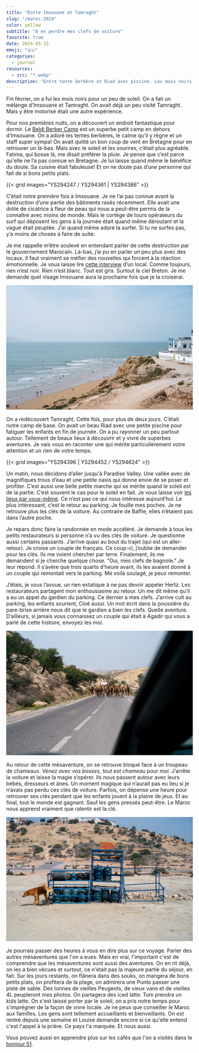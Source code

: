 ```yaml
---
title: "Entre Imsouane et Tamraght"
slug: "/maroc-2024"
color: yellow
subtitle: "A en perdre mes clefs de voiture"
favorite: true
date: 2024-03-15
emoji: "🇲🇦"
categories:
  - journal
resources:
  - src: "*.webp"
description: "Entre tente berbère et Riad avec piscine. Les mois noirs sont meilleurs au soleil. Sauf quand tu paumes les clefs de la voiture de location"
---
```



Fin février, on a fui les mois noirs pour un peu de soleil. On a fait un mélange d'Imsouane et Tamraght. On avait déjà un peu visité Tamraght. Mais y être motorisé était une autre expérience.

Pour nos premières nuits, on a découvert un endroit fantastique pour dormir. Le [Beldi Berber Camp](https://www.booking.com/hotel/ma/berber-beldi-camp.fr.html) est un superbe petit camp en dehors d’Imsouane. On a adoré les tentes berbères, le calme qu’il y règne et un staff super sympa! On avait quitté un bon coup de vent en Bretagne pour en retrouver un là-bas. Mais avec le soleil et les sourires, c’était plus agréable. Fatima, qui bosse là, me disait préférer la pluie. Je pense que c’est parce qu'elle ne l’a pas connue en Bretagne. Je lui laisse quand même le bénéfice du doute. Sa cuisine était fabuleuse! Et on ne doute pas d’une personne qui fait de si bons petits plats.

{{< grid images="YS294247 / YS294361 | YS294386" >}}

C’était notre première fois à Imsouane. Je ne l’ai pas connue avant la destruction d’une partie des bâtiments rasés récemment. Elle avait une drôle de cicatrice à fleur de peau qui nous a peut-être permis de la connaître avec moins de monde. Mais le cortège de tours opérateurs du surf qui déposent les gens à la journée était quand même déroutant et la vague était peuplée. J’ai quand même adoré la surfer. Si tu ne surfes pas, y’a moins de choses à faire de suite. 

Je me rappelle m’être soulevé en entendant parler de cette destruction par le gouvernement Marocain. Là-bas, j’ai pu en parler un peu plus avec des locaux. Il faut vraiment se méfier des nouvelles qui forcent à la réaction émotionnelle. Je vous laisse lire [cette interview](https://climateandboardsports.substack.com/p/no-wanted-to-surf-when-the-bulldozers) d’un local. Comme toujours, rien n’est noir. Rien n’est blanc. Tout est gris. Surtout le ciel Breton. Je me demande quel visage Imsouane aura la prochaine fois que je la croiserai.

![](YS294341.webp)

On a redécouvert Tamraght. Cette fois, pour plus de deux jours. C’était notre camp de base. On avait un beau Riad avec une petite piscine pour fatiguer les enfants en fin de journée. On a pu rayonner un peu partout autour. Tellement de beaux lieux à découvrir et y vivre de superbes aventures. Je vais vous en raconter une qui mérite particulièrement votre attention et un rien de votre temps. 

{{< grid images="YS294396 | YS294452 / YS294624" >}}

Un matin, nous décidons d’aller jusqu'à Paradise Valley. Une vallée avec de magnifiques trous d’eau et une petite oasis qui donne envie de se poser et profiter. C’est aussi une belle petite marche qui se mérite quand le soleil est de la partie. C’est souvent le cas pour le soleil en fait. Je vous laisse voir [les lieux par vous-même](https://www.instagram.com/explore/tags/paradisevalleyagadir/). Ce n’est pas ce qui nous intéresse aujourd’hui. Le plus intéressant, c’est le retour au parking. Je fouille mes poches. Je ne retrouve plus les clés de la voiture. Au contraire de Baffie, elles n’étaient pas dans l’autre poche. 

Je repars donc faire la randonnée en mode accéléré. Je demande à tous les petits restaurateurs si personne n’a vu des clés de voiture. Je questionne aussi certains passants. J’arrive quasi au bout du trajet (qui est un aller-retour). Je croise un couple de français. Ce coup-ci, j’oublie de demander pour les clés. Ils me voient chercher par terre. Finalement, ils me demandent si je cherche quelque chose. “Oui, mes clefs de bagnole.” Je leur répond. Il s’avère que trois quarts d’heure avant, ils les avaient donné à un couple qui remontait vers le parking. Me voilà soulagé, je peux remonter. 

J’étais, je vous l’avoue, un rien extatique à ne pas devoir appeler Hertz. Les restaurateurs partagent mon enthousiasme au retour. Un me dit même qu’il a eu un appel du gardien du parking. Ce dernier a mes clefs. J’arrive cuit au parking, les enfants sourient, Cloé aussi. Un mot écrit dans la poussière du pare-brise arrière nous dit que le gardien a bien les clefs. Quelle aventure. D’ailleurs, si jamais vous connaissez un couple qui était à Agadir qui vous a parlé de cette histoire, envoyez les moi.

![](YS294898.webp)

Au retour de cette mésaventure, on se retrouve bloqué face à un troupeau de chameaux. *Venez avec vos bosses, tout est chameau pour moi.* J’arrête la voiture et laisse la magie s’opérer. Ils nous passent autour avec leurs bébés, dresseurs et ânes. Un moment magique qui n’aurait pas eu lieu si je n’avais pas perdu ces clés de voiture. Parfois, on dépense une heure pour retrouver ses clés pendant que les enfants jouent à la plaine de jeux. Et au final, tout le monde est gagnant. Sauf les gens pressés peut-être. Le Maroc nous apprend vraiment que ralentir est la clé. 

![](YS295064.webp)

Je pourrais passer des heures à vous en dire plus sur ce voyage. Parler des autres mésaventures que l'on a eues. Mais en vrai, l'important c'est de comprendre que les mésaventures sont aussi des aventures. On en rit déjà, on les a bien vécues et surtout, ce n'était pas la majeure partie du séjour, en fait. Sur les jours restants, on flânera dans des souks, on mangera de bons petits plats, on profitera de la plage, on admirera une Punto passer une piste de sable. Des tonnes de vieilles Peugeots, de vieux vans et de vieilles 4L peupleront mes photos. On partagera des iced latte. Tom prendra un kids latte. On s'est laissé porter par le soleil, on a pris notre temps pour s'imprégner de la façon de vivre locale. Je ne peux que conseiller le Maroc aux familles. Les gens sont tellement accueillants et bienveillants. On est rentré depuis une semaine et Louise demande encore si ce qu'elle entend c'est l'appel à la prière. Ce pays l'a marquée. Et nous aussi. 

Vous pouvez aussi en apprendre plus sur les cafés que l'on a visités dans le [bonjour 51](/bonjour/51).